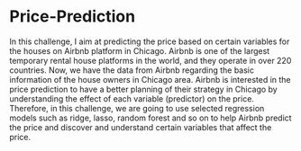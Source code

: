 # Price-Prediction
In this challenge, I aim at predicting the price based on certain variables for the houses on Airbnb platform in Chicago. Airbnb is one of the largest temporary rental house platforms in the world, and they operate in over 220 countries. Now, we have the data from Airbnb regarding the basic information of the house owners in Chicago area. Airbnb is interested in the price prediction to have a better planning of their strategy in Chicago by understanding the effect of each variable (predictor) on the price. Therefore, in this challenge, we are going to use selected regression models such as ridge, lasso, random forest and so on to help Airbnb predict the price and discover and understand certain variables that affect the price.
